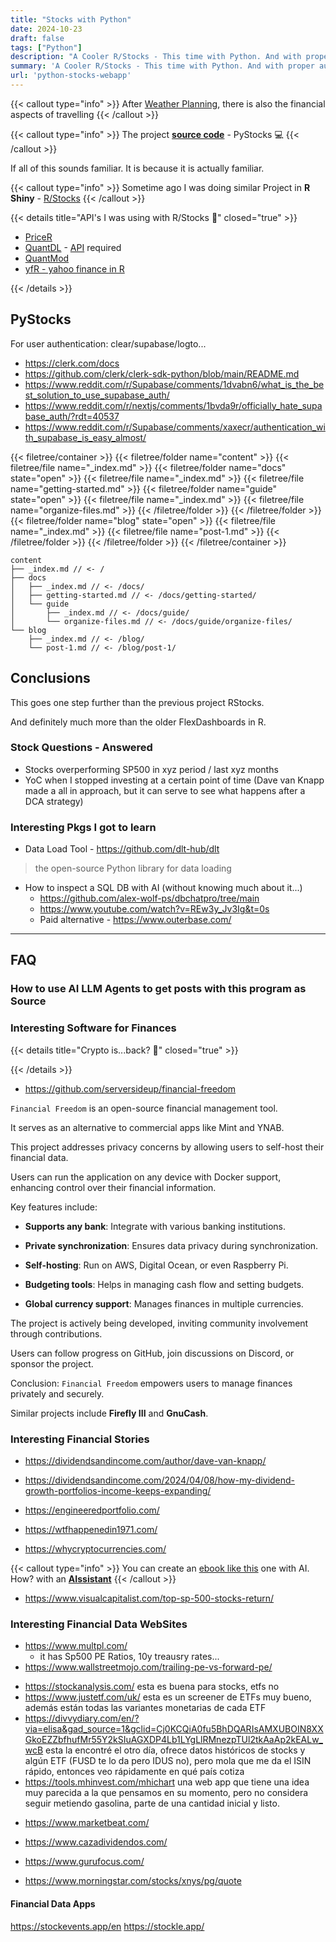 ```yaml
---
title: "Stocks with Python"
date: 2024-10-23
draft: false
tags: ["Python"]
description: "A Cooler R/Stocks - This time with Python. And with proper auth"
summary: 'A Cooler R/Stocks - This time with Python. And with proper auth'
url: 'python-stocks-webapp'
---
```





{{< callout type="info" >}}
After [Weather Planning](https://jalcocert.github.io/JAlcocerT/trip-planner-with-weather/), there is also the financial aspects of travelling
{{< /callout >}}


{{< callout type="info" >}}
The project [**source code**](https://gitlab.com/fossengineer1/py_stocks) - PyStocks 💻 
{{< /callout >}}

If all of this sounds familiar. It is because it is actually familiar.

{{< callout type="info" >}}
Sometime ago I was doing similar Project in **R Shiny** - [R/Stocks](https://jalcocert.github.io/JAlcocerT/R-Stocks/)
{{< /callout >}}

{{< details title="API's I was using with R/Stocks 📌" closed="true" >}}

* [PriceR](https://jalcocert.github.io/JAlcocerT/r-priceR-package-guide/#what-is-pricer-about)
* [QuantDL](https://jalcocert.github.io/JAlcocerT/r-quandl-package-guide/#how-to-use-the-quandl-package) - [API](https://docs.data.nasdaq.com/v1.0/docs/getting-started) required
* [QuantMod](https://jalcocert.github.io/JAlcocerT/r-Quantmod-package-guide/#how-to-use-the-quantmod-package)
* [yfR - yahoo finance in R](https://jalcocert.github.io/JAlcocerT/r-yfR-package-guide/#the-yfr-package)

{{< /details >}}

## PyStocks

For user authentication: clear/supabase/logto...
* https://clerk.com/docs
* https://github.com/clerk/clerk-sdk-python/blob/main/README.md
* https://www.reddit.com/r/Supabase/comments/1dvabn6/what_is_the_best_solution_to_use_supabase_auth/
* https://www.reddit.com/r/nextjs/comments/1bvda9r/officially_hate_supabase_auth/?rdt=40537
* https://www.reddit.com/r/Supabase/comments/xaxecr/authentication_with_supabase_is_easy_almost/




{{< filetree/container >}}
  {{< filetree/folder name="content" >}}
    {{< filetree/file name="_index.md" >}}
    {{< filetree/folder name="docs" state="open" >}}
      {{< filetree/file name="_index.md" >}}
      {{< filetree/file name="getting-started.md" >}}
      {{< filetree/folder name="guide" state="open" >}}
        {{< filetree/file name="_index.md" >}}
        {{< filetree/file name="organize-files.md" >}}
      {{< /filetree/folder >}}
    {{< /filetree/folder >}}
    {{< filetree/folder name="blog" state="open" >}}
      {{< filetree/file name="_index.md" >}}
      {{< filetree/file name="post-1.md" >}}
    {{< /filetree/folder >}}
  {{< /filetree/folder >}}
{{< /filetree/container >}}

```
content
├── _index.md // <- /
├── docs
│   ├── _index.md // <- /docs/
│   ├── getting-started.md // <- /docs/getting-started/
│   └── guide
│       ├── _index.md // <- /docs/guide/
│       └── organize-files.md // <- /docs/guide/organize-files/
└── blog
    ├── _index.md // <- /blog/
    └── post-1.md // <- /blog/post-1/
```

## Conclusions

This goes one step further than the previous project RStocks.

And definitely much more than the older FlexDashboards in R.

### Stock Questions - Answered

* Stocks overperforming SP500 in xyz period / last xyz months
* YoC when I stopped investing at a certain point of time (Dave van Knapp made a all in approach, but it can serve to see what happens after a DCA strategy)


### Interesting Pkgs I got to learn

* Data Load Tool - https://github.com/dlt-hub/dlt

> the open-source Python library for data loading

* How to inspect a SQL DB with AI (without knowing much about it...)
  * https://github.com/alex-wolf-ps/dbchatpro/tree/main
  * https://www.youtube.com/watch?v=REw3y_Jv3Ig&t=0s
  * Paid alternative - https://www.outerbase.com/

---

## FAQ

### How to use AI LLM Agents to get posts with this program as Source

### Interesting Software for Finances

{{< details title="Crypto is...back? 📌" closed="true" >}}


{{< /details >}}

* https://github.com/serversideup/financial-freedom

`Financial Freedom` is an open-source financial management tool.

It serves as an alternative to commercial apps like Mint and YNAB.

This project addresses privacy concerns by allowing users to self-host their financial data.

Users can run the application on any device with Docker support, enhancing control over their financial information.

Key features include:

- **Supports any bank**: Integrate with various banking institutions.
  
- **Private synchronization**: Ensures data privacy during synchronization.

- **Self-hosting**: Run on AWS, Digital Ocean, or even Raspberry Pi.

- **Budgeting tools**: Helps in managing cash flow and setting budgets.

- **Global currency support**: Manages finances in multiple currencies.

The project is actively being developed, inviting community involvement through contributions.

Users can follow progress on GitHub, join discussions on Discord, or sponsor the project.

Conclusion: `Financial Freedom` empowers users to manage finances privately and securely.

Similar projects include **Firefly III** and **GnuCash**.

### Interesting Financial Stories

* https://dividendsandincome.com/author/dave-van-knapp/
* https://dividendsandincome.com/2024/04/08/how-my-dividend-growth-portfolios-income-keeps-expanding/

* https://engineeredportfolio.com/

* https://wtfhappenedin1971.com/
* https://whycryptocurrencies.com/


{{< callout type="info" >}}
You can create an [ebook like this](https://www.amazon.es/stores/Marco-Garrido/author/B0BW46JD83?ref=ap_rdr&isDramIntegrated=true&shoppingPortalEnabled=true) one with AI. How? with an [**AIssistant**](https://jalcocert.github.io/JAlcocerT/ai-useful-yet-simple/#kindle-notes-to-ai) 
{{< /callout >}}

* https://www.visualcapitalist.com/top-sp-500-stocks-return/

### Interesting Financial Data WebSites

* https://www.multpl.com/
  * it has Sp500 PE Ratios, 10y treausry rates...
* https://www.wallstreetmojo.com/trailing-pe-vs-forward-pe/


- https://stockanalysis.com/ esta es buena para stocks, etfs no
- https://www.justetf.com/uk/ esta es un screener de ETFs muy bueno, además están todas las variantes monetarias de cada ETF
- https://divvydiary.com/en/?via=elisa&gad_source=1&gclid=Cj0KCQiA0fu5BhDQARIsAMXUBOIN8XXGkoEZZbfhufMr55Y2kSIuAGXDP4Lb1LYgLlRMnezpTUl2tkAaAp2kEALw_wcB esta la encontré el otro día, ofrece datos históricos de stocks y algún ETF (FUSD te lo da pero IDUS no), pero mola que me da el ISIN rápido, entonces veo rápidamente en qué país cotiza
- https://tools.mhinvest.com/mhichart una web app que tiene una idea muy parecida a la que pensamos en su momento, pero no considera seguir metiendo gasolina, parte de una cantidad inicial y listo.

* https://www.marketbeat.com/

* https://www.cazadividendos.com/

* https://www.gurufocus.com/
* https://www.morningstar.com/stocks/xnys/pg/quote

#### Financial Data Apps

https://stockevents.app/en
https://stockle.app/